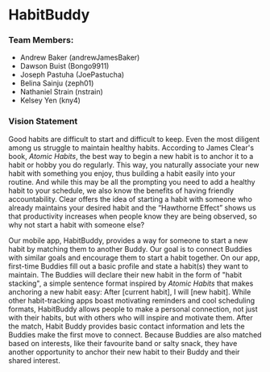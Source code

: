 # HabitBuddy
### Team Members:
  * Andrew Baker (andrewJamesBaker)
  * Dawson Buist (Bongo9911)
  * Joseph Pastuha (JoePastucha)
  * Belina Sainju (zeph01)
  * Nathaniel Strain (nstrain)
  * Kelsey Yen (kny4)
  
### Vision Statement
Good habits are difficult to start and difficult to keep. Even the most diligent among us struggle to maintain healthy habits. According to James Clear's book, *Atomic Habits*, the best way to begin a new habit is to anchor it to a habit or hobby you do regularly. This way, you naturally associate your new habit with something you enjoy, thus building a habit easily into your routine. And while this may be all the prompting you need to add a healthy habit to your schedule, we also know the benefits of having friendly accountability. Clear offers the idea of starting a habit with someone who already maintains your desired habit and the “Hawthorne Effect” shows us that productivity increases when people know they are being observed, so why not start a habit with someone else? 

Our mobile app, HabitBuddy, provides a way for someone to start a new habit by matching them to another Buddy. Our goal is to connect Buddies with similar goals and encourage them to start a habit together. On our app, first-time Buddies fill out a basic profile and state a habit(s) they want to maintain. The Buddies will declare their new habit in the form of "habit stacking", a simple sentence format inspired by *Atomic Habits* that makes anchoring a new habit easy: After [current habit], I will [new habit]. While other habit-tracking apps boast motivating reminders and cool scheduling formats, HabitBuddy allows people to make a personal connection, not just with their habits, but with others who will inspire and motivate them. After the match, Habit Buddy provides basic contact information and lets the Buddies make the first move to connect. Because Buddies are also matched based on interests, like their favourite band or salty snack, they have another opportunity to anchor their new habit to their Buddy and their shared interest.
